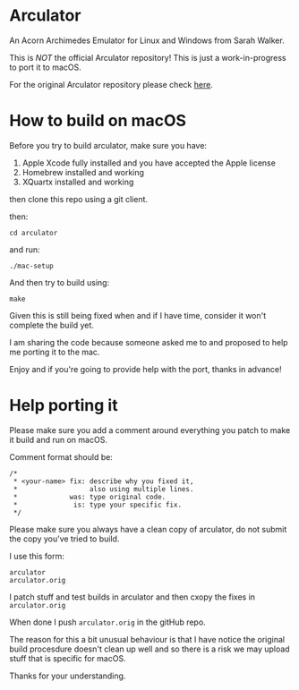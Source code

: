 # Arculator

An Acorn Archimedes Emulator for Linux and Windows from Sarah Walker.

This is *NOT* the official Arculator repository! This is just a work-in-progress to port it to macOS.

For the original Arculator repository please check [here](https://github.com/sarah-walker-pcem/arculator).

# How to build on macOS

Before you try to build arculator, make sure you have:

1) Apple Xcode fully installed and you have accepted the Apple license
2) Homebrew installed and working
3) XQuartx installed and working

then clone this repo using a git client.

then:

```
cd arculator
```

and run:
```
./mac-setup
```

And then try to build using:
```
make
```

Given this is still being fixed when and if I have time, consider it won't complete the build yet.

I am sharing the code because someone asked me to and proposed to help me porting it to the mac.

Enjoy and if you're going to provide help with the port, thanks in advance!

# Help porting it

Please make sure you add a comment around everything you patch to make it build and run on macOS.

Comment format should be:
```
/*
 * <your-name> fix: describe why you fixed it,
 *                  also using multiple lines.
 *             was: type original code.
 *              is: type your specific fix.
 */
```

Please make sure you always have a clean copy of arculator, do not submit the copy you've tried to build.

I use this form:

```
arculator
arculator.orig
```

I patch stuff and test builds in arculator and then cxopy the fixes in `arculator.orig`

When done I push `arculator.orig` in the gitHub repo.

The reason for this a bit unusual behaviour is that I have notice the original build procesdure doesn't clean up well and so there is a risk we may upload stuff that is specific for macOS.

Thanks for your understanding.

